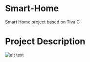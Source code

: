 # Smart-Home
Smart Home project based on Tiva C

# Project Description

![alt text](https://github.com/MohamedAliRashad/Smart-Home/blob/master/images/Project_Description.png)
